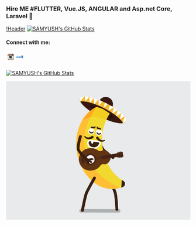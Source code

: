 ### Hire ME #FLUTTER, Vue.JS, ANGULAR and Asp.net Core, Laravel 👋

<!--
**Samyush/SAMYUSH** is a ✨ _special_ ✨ repository because its `README.md` (this file) appears on your GitHub profile.

Here are some ideas to get you started:
-->
[!Header](https://github.com/Samyush/samyush.com.np/blob/constructionIterration1/assets/aeroplanesImages/flyingObject3.gif)
[![SAMYUSH's GitHub Stats](https://github-readme-stats.vercel.app/api?username=samyush&&show_icons=true&title_color=ffffff&icon_color=bb2acf&text_color=daf7dc&bg_color=151515)](https://github.com/samyush)


#### Connect with me:

<p float="left">
  <a href="https://www.instagram.com/samyush/"><img align="left" width="25" height="25" src="https://github.com/Samyush/samyush.com.np/blob/master/assets/images/insta.png"/></a>
  <a href="https://www.linkedin.com/in/samyush-m-4232a3150/"><img align="left" width="25" height="25" src="https://github.com/Samyush/samyush.com.np/blob/master/assets/images/LinkedIn-Logo.wine.png"/></a>
</p><br/>
&nbsp;

[![SAMYUSH's GitHub Stats](https://github-readme-stats.vercel.app/api?username=samyush&show_icons=true&&them=&hide_title=false)](https://github.com/samyush)

![End Banner](https://github.com/Samyush/TikTacToe_AI/blob/master/images/banana2.gif)
